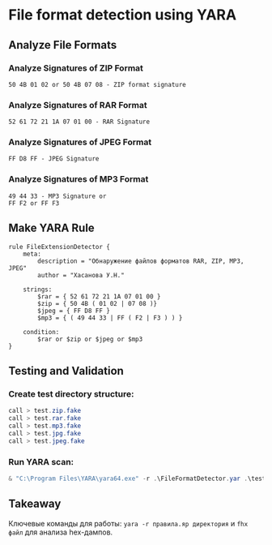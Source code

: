 # File format detection using YARA

## Analyze File Formats

### Analyze Signatures of ZIP Format

```hex
50 4B 01 02 or 50 4B 07 08 - ZIP format signature
```

### Analyze Signatures of RAR Format

```hex
52 61 72 21 1A 07 01 00 - RAR Signature
```

### Analyze Signatures of JPEG Format
```hex
FF D8 FF - JPEG Signature
```

### Analyze Signatures of MP3 Format
```hex
49 44 33 - MP3 Signature or
FF F2 or FF F3
```

## Make YARA Rule

```yara
rule FileExtensionDetector {
	meta: 
		description = "Обнаружение файлов форматов RAR, ZIP, MP3, JPEG"
		author = "Хасанова У.Н."
		
	strings: 
		$rar = { 52 61 72 21 1A 07 01 00 }
		$zip = { 50 4B ( 01 02 | 07 08 )}
		$jpeg = { FF D8 FF }
		$mp3 = { ( 49 44 33 | FF ( F2 | F3 ) ) }
	
	condition: 
		$rar or $zip or $jpeg or $mp3  
}
```

## Testing and Validation

### Create test directory structure:
```powershell
call > test.zip.fake
call > test.rar.fake
call > test.mp3.fake
call > test.jpg.fake
call > test.jpeg.fake
```

### Run YARA scan:
```powershell
& "C:\Program Files\YARA\yara64.exe" -r .\FileFormatDetector.yar .\test_files\
```

## Takeaway

Ключевые команды для работы: `yara -r правила.яр директория` и `fhx файл` для анализа hex-дампов.
